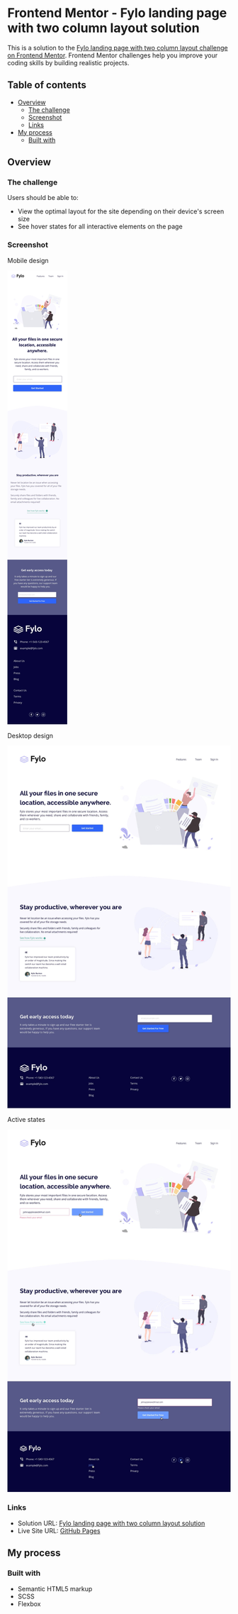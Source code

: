 # Frontend Mentor - Fylo landing page with two column layout solution

This is a solution to the [Fylo landing page with two column layout challenge on Frontend Mentor](https://www.frontendmentor.io/challenges/fylo-landing-page-with-two-column-layout-5ca5ef041e82137ec91a50f5). Frontend Mentor challenges help you improve your coding skills by building realistic projects. 

## Table of contents

- [Overview](#overview)
  - [The challenge](#the-challenge)
  - [Screenshot](#screenshot)
  - [Links](#links)
- [My process](#my-process)
  - [Built with](#built-with)

## Overview

### The challenge

Users should be able to:

- View the optimal layout for the site depending on their device's screen size
- See hover states for all interactive elements on the page

### Screenshot

Mobile design

![](design/mobile-design.jpg)

Desktop design

![](design/desktop-design.jpg)

Active states

![](design/active-states.jpg)

### Links

- Solution URL: [Fylo landing page with two column layout solution](https://www.frontendmentor.io/solutions/fylo-landing-page-with-two-column-layout-using-scss-fDp3Wj3_Vp)
- Live Site URL: [GitHub Pages](https://jimaloko.github.io/Fylo-landing-page-with-two-column-layout/)

## My process

### Built with

- Semantic HTML5 markup
- SCSS
- Flexbox
